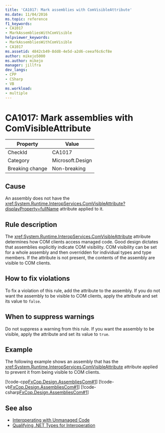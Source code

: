 ```yaml
---
title: 'CA1017: Mark assemblies with ComVisibleAttribute'
ms.date: 11/04/2016
ms.topic: reference
f1_keywords:
- CA1017
- MarkAssembliesWithComVisible
helpviewer_keywords:
- MarkAssembliesWithComVisible
- CA1017
ms.assetid: 4842cb49-8dd8-4e5d-a2d6-ceeaf6c6cf8e
author: mikejo5000
ms.author: mikejo
manager: jillfra
dev_langs:
- CPP
- CSharp
- VB
ms.workload:
- multiple
---
```

# CA1017: Mark assemblies with ComVisibleAttribute

|Property|Value|
|-|-|
|CheckId|CA1017|
|Category|Microsoft.Design|
|Breaking change|Non-breaking|

## Cause
An assembly does not have the <xref:System.Runtime.InteropServices.ComVisibleAttribute?displayProperty=fullName> attribute applied to it.

## Rule description
The <xref:System.Runtime.InteropServices.ComVisibleAttribute> attribute determines how COM clients access managed code. Good design dictates that assemblies explicitly indicate COM visibility. COM visibility can be set for a whole assembly and then overridden for individual types and type members. If the attribute is not present, the contents of the assembly are visible to COM clients.

## How to fix violations
To fix a violation of this rule, add the attribute to the assembly. If you do not want the assembly to be visible to COM clients, apply the attribute and set its value to `false`.

## When to suppress warnings
Do not suppress a warning from this rule. If you want the assembly to be visible, apply the attribute and set its value to `true`.

## Example
The following example shows an assembly that has the <xref:System.Runtime.InteropServices.ComVisibleAttribute> attribute applied to prevent it from being visible to COM clients.

[!code-cpp[FxCop.Design.AssembliesCom#1](../code-quality/codesnippet/CPP/ca1017-mark-assemblies-with-comvisibleattribute_1.cpp)]
[!code-vb[FxCop.Design.AssembliesCom#1](../code-quality/codesnippet/VisualBasic/ca1017-mark-assemblies-with-comvisibleattribute_1.vb)]
[!code-csharp[FxCop.Design.AssembliesCom#1](../code-quality/codesnippet/CSharp/ca1017-mark-assemblies-with-comvisibleattribute_1.cs)]

## See also

- [Interoperating with Unmanaged Code](/dotnet/framework/interop/index)
- [Qualifying .NET Types for Interoperation](/dotnet/framework/interop/qualifying-net-types-for-interoperation)
